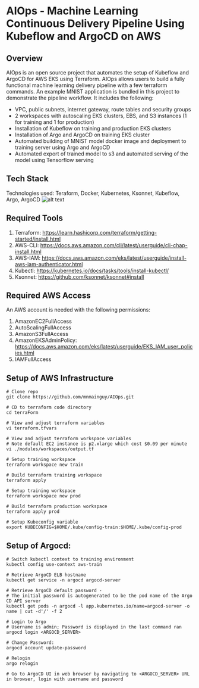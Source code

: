 # AIOps - Machine Learning Continuous Delivery Pipeline Using Kubeflow and ArgoCD on AWS

## Overview
AIOps is an open source project that automates the setup of Kubeflow and ArgoCD for AWS EKS using Terraform. AIOps allows users to build a fully functional machine learning delivery pipeline with a few terraform commands. An example MNIST application is bundled in this project to demonstrate the pipeline workflow. It includes the following:

* VPC, public subnets, internet gateway, route tables and security groups
* 2 workspaces with autoscaling EKS clusters, EBS, and S3 instances (1 for training and 1 for production)
* Installation of Kubeflow on training and production EKS clusters
* Installation of Argo and ArgoCD on training EKS cluster
* Automated building of MNIST model docker image and deployment to training server using Argo and ArgoCD
* Automated export of trained model to s3 and automated serving of the model using Tensorflow serving

## Tech Stack
Technologies used: Teraform, Docker, Kubernetes, Ksonnet, Kubeflow, Argo, ArgoCD 
![alt text](https://user-images.githubusercontent.com/28720518/55841131-da1db700-5ae2-11e9-95e9-4c7ddb575ada.png)

## Required Tools
1. Terraform: https://learn.hashicorp.com/terraform/getting-started/install.html
2. AWS-CLI: https://docs.aws.amazon.com/cli/latest/userguide/cli-chap-install.html
3. AWS-IAM: https://docs.aws.amazon.com/eks/latest/userguide/install-aws-iam-authenticator.html
4. Kubectl: https://kubernetes.io/docs/tasks/tools/install-kubectl/
5. Ksonnet: https://github.com/ksonnet/ksonnet#install

## Required AWS Access
An AWS account is needed with the following permissions:
1. AmazonEC2FullAccess
2. AutoScalingFullAccess
3. AmazonS3FullAccess
4. AmazonEKSAdminPolicy: https://docs.aws.amazon.com/eks/latest/userguide/EKS_IAM_user_policies.html
5. IAMFullAccess

## Setup of AWS Infrastructure

```
# Clone repo
git clone https://github.com/mnmainguy/AIOps.git

# CD to terraform code directory
cd terraForm

# View and adjust terraform variables
vi terraform.tfvars

# View and adjust terraform workspace variables
# Note default EC2 instance is p2.xlarge which cost $0.09 per minute
vi ./modules/workspaces/output.tf

# Setup training workspace
terraform workspace new train

# Build terraform training workspace
terraform apply

# Setup training workspace
terraform workspace new prod

# Build terraform production workspace
terraform apply prod

# Setup Kubeconfig variable
export KUBECONFIG=$HOME/.kube/config-train:$HOME/.kube/config-prod
```

## Setup of Argocd:
```
# Switch kubectl context to training environment
kubectl config use-context aws-train

# Retrieve ArgoCD ELB hostname
kubectl get service -n argocd argocd-server 

# Retrieve ArgoCD default password - 
# The initial password is autogenerated to be the pod name of the Argo CD API server
kubectl get pods -n argocd -l app.kubernetes.io/name=argocd-server -o name | cut -d'/' -f 2

# Login to Argo
# Username is admin; Password is displayed in the last command ran
argocd login <ARGOCD_SERVER>

# Change Password:
argocd account update-password

# Relogin
argo relogin

# Go to ArgoCD UI in web browser by navigating to <ARGOCD_SERVER> URL in browser, login with username and password

```
